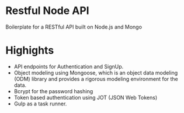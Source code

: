 # Restful Node API
Boilerplate for a RESTful API built on Node.js and Mongo

# Highights
- API endpoints for Authentication and SignUp.
- Object modeling using Mongoose, which is an object data modeling (ODM) library and provides a rigorous modeling environment for the  data.
- Bcrypt for the password hashing
- Token based authentication using JOT (JSON Web Tokens)
- Gulp as a task runner.

